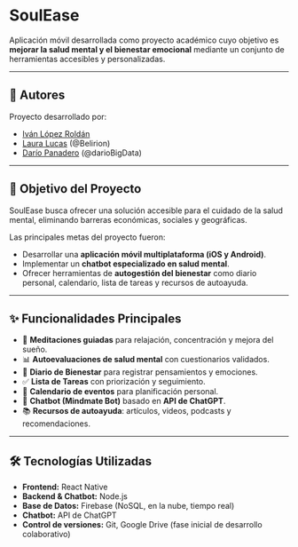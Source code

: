 # SoulEase  

Aplicación móvil desarrollada como proyecto académico cuyo objetivo es **mejorar la salud mental y el bienestar emocional** mediante un conjunto de herramientas accesibles y personalizadas.  

---

## 👥 Autores  
Proyecto desarrollado por:  
- [Iván López Roldán](https://github.com/usuarioIvan)  
- [Laura Lucas](https://github.com/Belirion) (@Belirion)  
- [Darío Panadero](https://github.com/usuarioDario) (@darioBigData) 

---

## 🎯 Objetivo del Proyecto  
SoulEase busca ofrecer una solución accesible para el cuidado de la salud mental, eliminando barreras económicas, sociales y geográficas.  

Las principales metas del proyecto fueron:  
- Desarrollar una **aplicación móvil multiplataforma (iOS y Android)**.  
- Implementar un **chatbot especializado en salud mental**.  
- Ofrecer herramientas de **autogestión del bienestar** como diario personal, calendario, lista de tareas y recursos de autoayuda.  

---

## ✨ Funcionalidades Principales  
- 🧘 **Meditaciones guiadas** para relajación, concentración y mejora del sueño.  
- 📊 **Autoevaluaciones de salud mental** con cuestionarios validados.  
- 📔 **Diario de Bienestar** para registrar pensamientos y emociones.  
- ✅ **Lista de Tareas** con priorización y seguimiento.  
- 📅 **Calendario de eventos** para planificación personal.  
- 🤖 **Chatbot (Mindmate Bot)** basado en **API de ChatGPT**.  
- 📚 **Recursos de autoayuda**: artículos, videos, podcasts y recomendaciones.  

---

## 🛠️ Tecnologías Utilizadas  
- **Frontend:** React Native  
- **Backend & Chatbot:** Node.js  
- **Base de Datos:** Firebase (NoSQL, en la nube, tiempo real)  
- **Chatbot:** API de ChatGPT  
- **Control de versiones:** Git, Google Drive (fase inicial de desarrollo colaborativo)  
